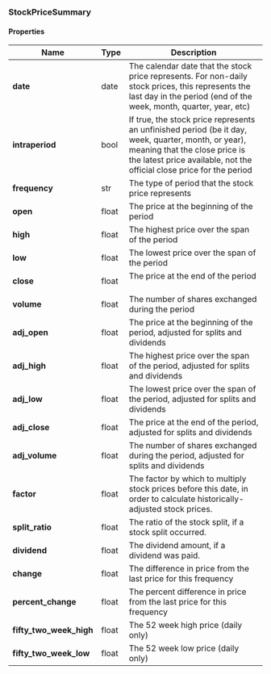 

[//]: # (CLASS:StockPriceSummary)

[//]: # (KIND:object)

### StockPriceSummary

#### Properties

[//]: # (START_DEFINITION)

Name | Type | Description
------------ | ------------- | -------------
**date** | date | The calendar date that the stock price represents. For non-daily stock prices, this represents the last day in the period (end of the week, month, quarter, year, etc) &nbsp;
**intraperiod** | bool | If true, the stock price represents an unfinished period (be it day, week, quarter, month, or year), meaning that the close price is the latest price available, not the official close price for the period &nbsp;
**frequency** | str | The type of period that the stock price represents &nbsp;
**open** | float | The price at the beginning of the period &nbsp;
**high** | float | The highest price over the span of the period &nbsp;
**low** | float | The lowest price over the span of the period &nbsp;
**close** | float | The price at the end of the period &nbsp;
**volume** | float | The number of shares exchanged during the period &nbsp;
**adj_open** | float | The price at the beginning of the period, adjusted for splits and dividends &nbsp;
**adj_high** | float | The highest price over the span of the period, adjusted for splits and dividends &nbsp;
**adj_low** | float | The lowest price over the span of the period, adjusted for splits and dividends &nbsp;
**adj_close** | float | The price at the end of the period, adjusted for splits and dividends &nbsp;
**adj_volume** | float | The number of shares exchanged during the period, adjusted for splits and dividends &nbsp;
**factor** | float | The factor by which to multiply stock prices before this date, in order to calculate historically-adjusted stock prices. &nbsp;
**split_ratio** | float | The ratio of the stock split, if a stock split occurred. &nbsp;
**dividend** | float | The dividend amount, if a dividend was paid. &nbsp;
**change** | float | The difference in price from the last price for this frequency &nbsp;
**percent_change** | float | The percent difference in price from the last price for this frequency &nbsp;
**fifty_two_week_high** | float | The 52 week high price (daily only) &nbsp;
**fifty_two_week_low** | float | The 52 week low price (daily only) &nbsp;

[//]: # (END_DEFINITION)



